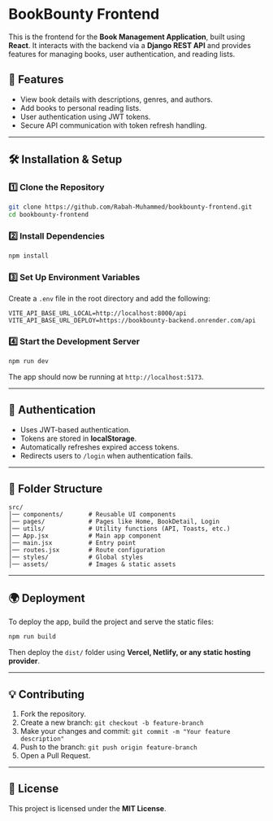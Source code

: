 # BookBounty Frontend

This is the frontend for the **Book Management Application**, built using **React**. It interacts with the backend via a **Django REST API** and provides features for managing books, user authentication, and reading lists.

## 🚀 Features
- View book details with descriptions, genres, and authors.
- Add books to personal reading lists.
- User authentication using JWT tokens.
- Secure API communication with token refresh handling.

---

## 🛠 Installation & Setup

### 1️⃣ Clone the Repository
```sh
git clone https://github.com/Rabah-Muhammed/bookbounty-frontend.git
cd bookbounty-frontend
```

### 2️⃣ Install Dependencies
```sh
npm install
```

### 3️⃣ Set Up Environment Variables
Create a `.env` file in the root directory and add the following:
```env
VITE_API_BASE_URL_LOCAL=http://localhost:8000/api
VITE_API_BASE_URL_DEPLOY=https://bookbounty-backend.onrender.com/api
```

### 4️⃣ Start the Development Server
```sh
npm run dev
```

The app should now be running at `http://localhost:5173`.

---

## 🔑 Authentication
- Uses JWT-based authentication.
- Tokens are stored in **localStorage**.
- Automatically refreshes expired access tokens.
- Redirects users to `/login` when authentication fails.

---

## 📂 Folder Structure
```plaintext
src/
│── components/       # Reusable UI components
│── pages/            # Pages like Home, BookDetail, Login
│── utils/            # Utility functions (API, Toasts, etc.)
│── App.jsx           # Main app component
│── main.jsx          # Entry point
│── routes.jsx        # Route configuration
│── styles/           # Global styles
│── assets/           # Images & static assets
```

---

## 🌍 Deployment
To deploy the app, build the project and serve the static files:
```sh
npm run build
```
Then deploy the `dist/` folder using **Vercel, Netlify, or any static hosting provider**.

---

## 💡 Contributing
1. Fork the repository.
2. Create a new branch: `git checkout -b feature-branch`
3. Make your changes and commit: `git commit -m "Your feature description"`
4. Push to the branch: `git push origin feature-branch`
5. Open a Pull Request.

---

## 📜 License
This project is licensed under the **MIT License**.
